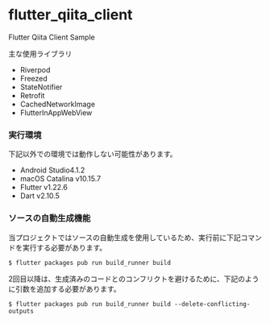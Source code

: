 # flutter_qiita_client

Flutter Qiita Client Sample

主な使用ライブラリ
- Riverpod
- Freezed
- StateNotifier
- Retrofit
- CachedNetworkImage
- FlutterInAppWebView

### 実行環境
下記以外での環境では動作しない可能性があります。

- Android Studio4.1.2
- macOS Catalina v10.15.7
- Flutter v1.22.6
- Dart v2.10.5

### ソースの自動生成機能
当プロジェクトではソースの自動生成を使用しているため、実行前に下記コマンドを実行する必要があります。

```shell script
$ flutter packages pub run build_runner build
```

2回目以降は、生成済みのコードとのコンフリクトを避けるために、下記のように引数を追加する必要があります。

```shell script
$ flutter packages pub run build_runner build --delete-conflicting-outputs
```

